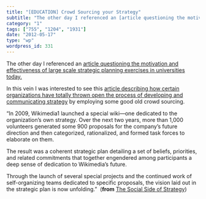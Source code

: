 ```yaml
---
title: "[EDUCATION] Crowd Sourcing your Strategy"
subtitle: "The other day I referenced an [article questioning the motivation and effectiveness of large scale s..."
category: "1"
tags: ["755", "1204", "1931"]
date: "2012-05-17"
type: "wp"
wordpress_id: 331
---
```

The other day I referenced an [article questioning the motivation and effectiveness of large scale strategic planning exercises in universities today.](/imported-20111103233638/2012/5/4/education-strategic-plans-are-they-worth-the-paper-they-are.html) 

In this vein I was interested to see this [article describing how certain organizations have totally thrown open the process of developing and communicating strategy](https://www.mckinseyquarterly.com/Strategy/Strategy_in_Practice/The_social_side_of_strategy_2965) by employing some good old crowd sourcing.

> 
“In 2009, Wikimedia1 launched a special wiki—one dedicated to the organization’s own strategy. Over the next two years, more than 1,000 volunteers generated some 900 proposals for the company’s future direction and then categorized, rationalized, and formed task forces to elaborate on them.

The result was a coherent strategic plan detailing a set of beliefs, priorities, and related commitments that together engendered among participants a deep sense of dedication to Wikimedia’s future.

Through the launch of several special projects and the continued work of self-organizing teams dedicated to specific proposals, the vision laid out in the strategic plan is now unfolding.”  (**from** [The Social Side of Strategy](https://www.mckinseyquarterly.com/Strategy/Strategy_in_Practice/The_social_side_of_strategy_2965))